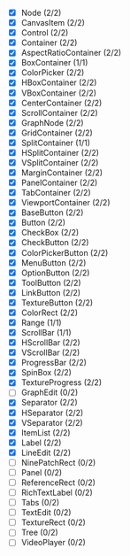 - [x] Node (2/2)
- [x] CanvasItem (2/2)
- [x] Control (2/2)
- [x] Container (2/2)
- [x] AspectRatioContainer (2/2)
- [x] BoxContainer (1/1)
- [x] ColorPicker (2/2)
- [x] HBoxContainer (2/2)
- [x] VBoxContainer (2/2)
- [x] CenterContainer (2/2)
- [x] ScrollContainer (2/2)
- [x] GraphNode (2/2)
- [x] GridContainer (2/2)
- [x] SplitContainer (1/1)
- [x] HSplitContainer (2/2)
- [x] VSplitContainer (2/2)
- [x] MarginContainer (2/2)
- [x] PanelContainer (2/2)
- [x] TabContainer (2/2)
- [x] ViewportContainer (2/2)
- [x] BaseButton (2/2)
- [x] Button (2/2)
- [x] CheckBox (2/2)
- [x] CheckButton (2/2)
- [x] ColorPickerButton (2/2)
- [x] MenuButton (2/2)
- [x] OptionButton (2/2)
- [x] ToolButton (2/2)
- [x] LinkButton (2/2)
- [x] TextureButton (2/2)
- [x] ColorRect (2/2)
- [x] Range (1/1)
- [x] ScrollBar (1/1)
- [x] HScrollBar (2/2)
- [x] VScrollBar (2/2)
- [x] ProgressBar (2/2)
- [x] SpinBox (2/2)
- [x] TextureProgress (2/2)
- [ ] GraphEdit (0/2)
- [x] Separator (2/2)
- [x] HSeparator (2/2)
- [x] VSeparator (2/2)
- [x] ItemList (2/2)
- [x] Label (2/2)
- [x] LineEdit (2/2)
- [ ] NinePatchRect (0/2)
- [ ] Panel (0/2)
- [ ] ReferenceRect (0/2)
- [ ] RichTextLabel (0/2)
- [ ] Tabs (0/2)
- [ ] TextEdit (0/2)
- [ ] TextureRect (0/2)
- [ ] Tree (0/2)
- [ ] VideoPlayer (0/2)
